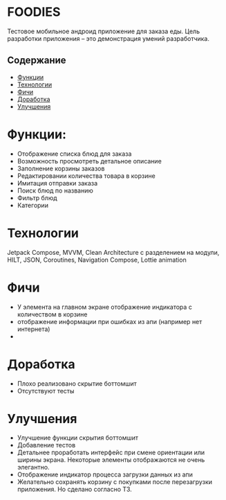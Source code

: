 # FOODIES
Тестовое мобильное андроид приложение для заказа еды. Цель разработки приложения – это демонстрация умений разработчика.

## Содержание
- [Функции](#функции)
- [Технологии](#технологии)
- [Фичи](#фичи)
- [Доработка](#доработка)
- [Улучшения](#Улучшения)

# Функции:
- Отображение списка блюд для заказа
- Возможность просмотреть детальное описание
- Заполнение корзины заказов
- Редактировании количества товара в корзине
- Имитация отправки заказа
- Поиск блюд по названию
- Фильтр блюд
- Категории

# Технологии
Jetpack Compose, MVVM, Clean Architecture с разделением на модули, HILT, JSON, Coroutines, Navigation Compose, Lottie animation

# Фичи
- У элемента на главном экране отображение индикатора с количеством в корзине 
- отображение информации при ошибках из апи (например нет интернета)
- 
# Доработка
- Плохо реализовано скрытие боттомшит
- Отсутствуют тесты

# Улучшения
-	Улучшение функции скрытия боттомшит 
-	Добавление тестов
-	Детальнее проработать интерфейс при смене ориентации или ширины экрана. Некоторые элементы отображаются не очень элегантно.
-	Отображение индикатор процесса загрузки данных из апи
-	Желательно сохранять корзину с покупками после перезагрузки приложения. Но сделано согласно ТЗ.
